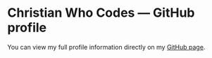 # Christian Who Codes — GitHub profile 

You can view my full profile information directly on my [GitHub page](https://github.com/christianwhocodes/).
